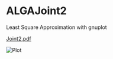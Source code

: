 # ALGAJoint2

Least Square Approximation with gnuplot

[Joint2.pdf](https://github.com/1kkiRen/ALGAJoint2/files/11326982/Joint2.pdf)

![Plot](https://user-images.githubusercontent.com/49590801/234407105-a9d75899-c50c-426a-bb99-b2e4d74e6556.jpg)
